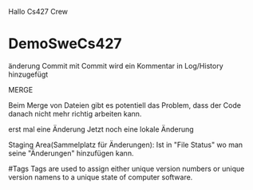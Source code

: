 ﻿Hallo Cs427 Crew
# DemoSweCs427
änderung
Commit
mit Commit wird ein Kommentar in Log/History hinzugefügt


MERGE

Beim Merge von Dateien gibt es potentiell das Problem, dass der Code danach nicht mehr richtig arbeiten kann.



erst mal eine Änderung
Jetzt noch eine lokale Änderung

Staging Area(Sammelplatz für Änderungen):  Ist in "File Status" wo man seine "Änderungen" hinzufügen kann. 


#Tags
Tags are used to assign either unique version numbers or unique version namens to a unique state of computer software.